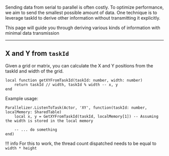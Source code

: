 Sending data from serial to parallel is often costly. To optimize performance, we aim to send the smallest possible amount of data. One technique is to leverage taskId to derive other information without transmitting it explicitly.

This page will guide you through deriving various kinds of information with minimal data transmission

---

## X and Y from `taskId`
Given a grid or matrix, you can calculate the X and Y positions from the taskId and width of the grid.

```luau
local function getXYFromTaskId(taskId: number, width: number)
	return taskId // width, taskId % width -- x, y
end
```
Example usage:
```luau title="worker.server.luau"
Parallelizer.ListenToTask(Actor, 'XY', function(taskId: number, localMemory: SharedTable) 
	local x, y = GetXYFromTaskId(taskId, localMemory[1]) -- Assuming the width is stored in the local memory

	-- ... do something
end)
```

!!! info
	For this to work, the thread count dispatched needs to be equal to `width * height`